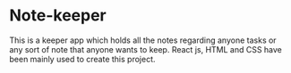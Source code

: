 # Note-keeper
This is a keeper app which holds all the notes regarding anyone tasks or any sort of note that anyone wants to keep.
React js, HTML and CSS have been mainly used to create this project.
